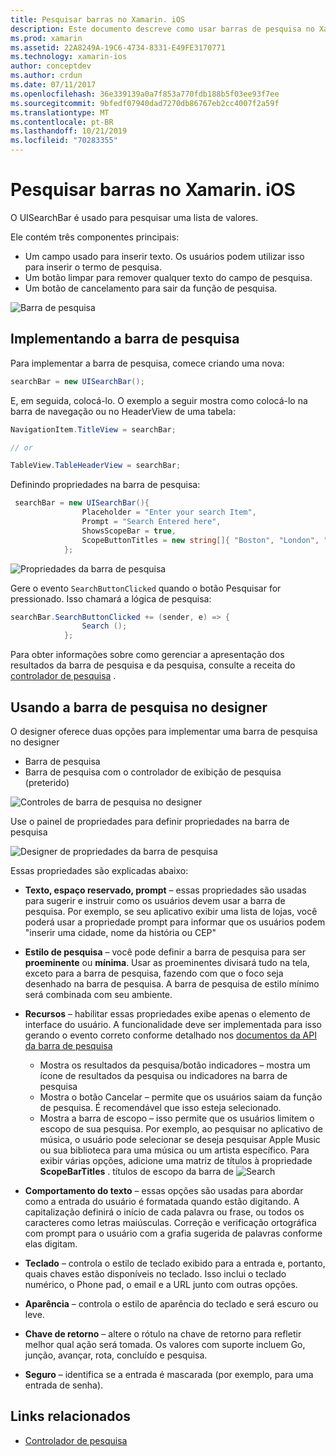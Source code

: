 ```yaml
---
title: Pesquisar barras no Xamarin. iOS
description: Este documento descreve como usar barras de pesquisa no Xamarin. iOS. Ele aborda como criar barras de pesquisa programaticamente e em um Storyboard.
ms.prod: xamarin
ms.assetid: 22A8249A-19C6-4734-8331-E49FE3170771
ms.technology: xamarin-ios
author: conceptdev
ms.author: crdun
ms.date: 07/11/2017
ms.openlocfilehash: 36e339139a0a7f853a770fdb188b5f03ee93f7ee
ms.sourcegitcommit: 9bfedf07940dad7270db86767eb2cc4007f2a59f
ms.translationtype: MT
ms.contentlocale: pt-BR
ms.lasthandoff: 10/21/2019
ms.locfileid: "70283355"
---
```

# <a name="search-bars-in-xamarinios"></a>Pesquisar barras no Xamarin. iOS

O UISearchBar é usado para pesquisar uma lista de valores.

Ele contém três componentes principais:

- Um campo usado para inserir texto. Os usuários podem utilizar isso para inserir o termo de pesquisa.
- Um botão limpar para remover qualquer texto do campo de pesquisa.
- Um botão de cancelamento para sair da função de pesquisa.

![Barra de pesquisa](searchbar-images/image1.png)

## <a name="implementing-the-search-bar"></a>Implementando a barra de pesquisa

Para implementar a barra de pesquisa, comece criando uma nova:

```csharp
searchBar = new UISearchBar();
```

E, em seguida, colocá-lo. O exemplo a seguir mostra como colocá-lo na barra de navegação ou no HeaderView de uma tabela:

```csharp
NavigationItem.TitleView = searchBar;

// or

TableView.TableHeaderView = searchBar;
```

Definindo propriedades na barra de pesquisa:

```csharp
 searchBar = new UISearchBar(){
                Placeholder = "Enter your search Item",
                Prompt = "Search Entered here",
                ShowsScopeBar = true,
                ScopeButtonTitles = new string[]{ "Boston", "London", "SF" },
            };
```

![Propriedades da barra de pesquisa](searchbar-images/image6.png)

Gere o evento `SearchButtonClicked` quando o botão Pesquisar for pressionado. Isso chamará a lógica de pesquisa:

```csharp
searchBar.SearchButtonClicked += (sender, e) => {
                Search ();
            };
```

Para obter informações sobre como gerenciar a apresentação dos resultados da barra de pesquisa e da pesquisa, consulte a receita do [controlador de pesquisa](https://github.com/xamarin/recipes/tree/master/Recipes/ios/content_controls/search-controller) .

## <a name="using-the-search-bar-in-the-designer"></a>Usando a barra de pesquisa no designer

O designer oferece duas opções para implementar uma barra de pesquisa no designer

- Barra de pesquisa
- Barra de pesquisa com o controlador de exibição de pesquisa (preterido)

![Controles de barra de pesquisa no designer](searchbar-images/image2.png)

Use o painel de propriedades para definir propriedades na barra de pesquisa

![Designer de propriedades da barra de pesquisa](searchbar-images/image3.png)

Essas propriedades são explicadas abaixo:

- **Texto, espaço reservado, prompt** – essas propriedades são usadas para sugerir e instruir como os usuários devem usar a barra de pesquisa. Por exemplo, se seu aplicativo exibir uma lista de lojas, você poderá usar a propriedade prompt para informar que os usuários podem "inserir uma cidade, nome da história ou CEP"
- **Estilo de pesquisa** – você pode definir a barra de pesquisa para ser **proeminente** ou **mínima**. Usar as proeminentes divisará tudo na tela, exceto para a barra de pesquisa, fazendo com que o foco seja desenhado na barra de pesquisa. A barra de pesquisa de estilo mínimo será combinada com seu ambiente.
- **Recursos** – habilitar essas propriedades exibe apenas o elemento de interface do usuário. A funcionalidade deve ser implementada para isso gerando o evento correto conforme detalhado nos [documentos da API da barra de pesquisa](xref:UIKit.UISearchBar)
  - Mostra os resultados da pesquisa/botão indicadores – mostra um ícone de resultados da pesquisa ou indicadores na barra de pesquisa
  - Mostra o botão Cancelar – permite que os usuários saiam da função de pesquisa. É recomendável que isso esteja selecionado.
  - Mostra a barra de escopo – isso permite que os usuários limitem o escopo de sua pesquisa. Por exemplo, ao pesquisar no aplicativo de música, o usuário pode selecionar se deseja pesquisar Apple Music ou sua biblioteca para uma música ou um artista específico. Para exibir várias opções, adicione uma matriz de títulos à propriedade **ScopeBarTitles** .
  títulos de escopo da barra de ![Search ](searchbar-images/image4.png)

- **Comportamento do texto** – essas opções são usadas para abordar como a entrada do usuário é formatada quando estão digitando. A capitalização definirá o início de cada palavra ou frase, ou todos os caracteres como letras maiúsculas. Correção e verificação ortográfica com prompt para o usuário com a grafia sugerida de palavras conforme elas digitam.
- **Teclado** – controla o estilo de teclado exibido para a entrada e, portanto, quais chaves estão disponíveis no teclado. Isso inclui o teclado numérico, o Phone pad, o email e a URL junto com outras opções.
- **Aparência** – controla o estilo de aparência do teclado e será escuro ou leve.
- **Chave de retorno** – altere o rótulo na chave de retorno para refletir melhor qual ação será tomada. Os valores com suporte incluem Go, junção, avançar, rota, concluído e pesquisa.
- **Seguro** – identifica se a entrada é mascarada (por exemplo, para uma entrada de senha).

## <a name="related-links"></a>Links relacionados

- [Controlador de pesquisa](https://github.com/xamarin/recipes/tree/master/Recipes/ios/content_controls/search-controller)
